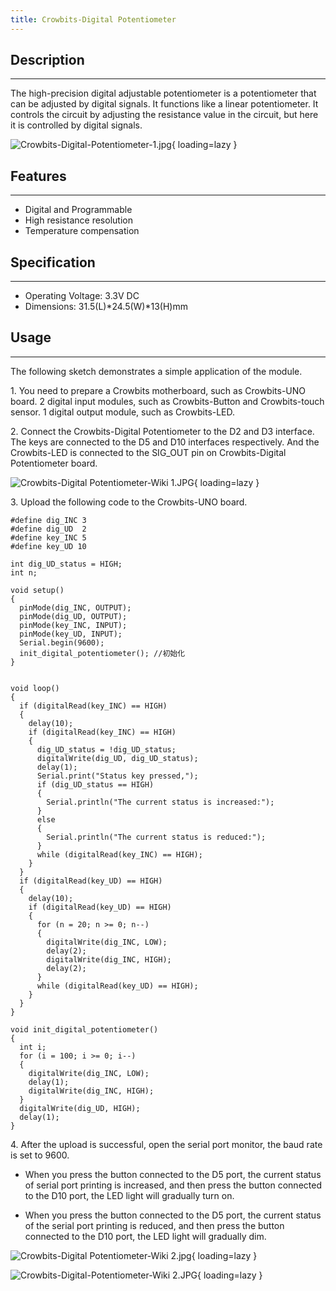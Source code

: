 ```yaml
---
title: Crowbits-Digital Potentiometer
---
```


## Description
-----------

The high-precision digital adjustable potentiometer is a potentiometer that can be adjusted by digital signals. It functions like a linear potentiometer. It controls the circuit by adjusting the resistance value in the circuit, but here it is controlled by digital signals.

![Crowbits-Digital-Potentiometer-1.jpg](https://wiki.elecrow.com/images/thumb/c/ce/Crowbits-Digital-Potentiometer-1.jpg/600px-Crowbits-Digital-Potentiometer-1.jpg){ loading=lazy }

## Features
--------

- Digital and Programmable
- High resistance resolution
- Temperature compensation

## Specification
-------------

- Operating Voltage: 3.3V DC
- Dimensions: 31.5(L)\*24.5(W)\*13(H)mm

## Usage
-----

The following sketch demonstrates a simple application of the module.

1\. You need to prepare a Crowbits motherboard, such as Crowbits-UNO board. 2 digital input modules, such as Crowbits-Button and Crowbits-touch sensor. 1 digital output module, such as Crowbits-LED.

2\. Connect the Crowbits-Digital Potentiometer to the D2 and D3 interface. The keys are connected to the D5 and D10 interfaces respectively. And the Crowbits-LED is connected to the SIG\_OUT pin on Crowbits-Digital Potentiometer board.

![Crowbits-Digital Potentiometer-Wiki 1.JPG](https://wiki.elecrow.com/images/thumb/0/00/Crowbits-Digital_Potentiometer-Wiki_1.JPG/600px-Crowbits-Digital_Potentiometer-Wiki_1.JPG){ loading=lazy }

3\. Upload the following code to the Crowbits-UNO board.

```
#define dig_INC 3
#define dig_UD  2
#define key_INC 5
#define key_UD 10

int dig_UD_status = HIGH;
int n;

void setup()
{
  pinMode(dig_INC, OUTPUT);
  pinMode(dig_UD, OUTPUT);
  pinMode(key_INC, INPUT);
  pinMode(key_UD, INPUT);
  Serial.begin(9600);
  init_digital_potentiometer(); //初始化
}


void loop()
{
  if (digitalRead(key_INC) == HIGH)
  {
    delay(10);
    if (digitalRead(key_INC) == HIGH)
    {
      dig_UD_status = !dig_UD_status;
      digitalWrite(dig_UD, dig_UD_status);
      delay(1);
      Serial.print("Status key pressed,");
      if (dig_UD_status == HIGH)
      {
        Serial.println("The current status is increased:");
      }
      else
      {
        Serial.println("The current status is reduced:");
      }
      while (digitalRead(key_INC) == HIGH);
    }
  }
  if (digitalRead(key_UD) == HIGH)
  {
    delay(10);
    if (digitalRead(key_UD) == HIGH)
    {
      for (n = 20; n >= 0; n--)
      {
        digitalWrite(dig_INC, LOW);
        delay(2);
        digitalWrite(dig_INC, HIGH);
        delay(2);
      }
      while (digitalRead(key_UD) == HIGH);
    }
  }
}

void init_digital_potentiometer()
{
  int i;
  for (i = 100; i >= 0; i--)
  {
    digitalWrite(dig_INC, LOW);
    delay(1);
    digitalWrite(dig_INC, HIGH);
  }
  digitalWrite(dig_UD, HIGH);
  delay(1);
}
```

4\. After the upload is successful, open the serial port monitor, the baud rate is set to 9600.

- When you press the button connected to the D5 port, the current status of serial port printing is increased, and then press the button connected to the D10 port, the LED light will gradually turn on.

- When you press the button connected to the D5 port, the current status of the serial port printing is reduced, and then press the button connected to the D10 port, the LED light will gradually dim.

![Crowbits-Digital Potentiometer-Wiki 2.jpg](https://wiki.elecrow.com/images/thumb/2/2a/Crowbits-Digital_Potentiometer-Wiki_2.jpg/600px-Crowbits-Digital_Potentiometer-Wiki_2.jpg){ loading=lazy }

![Crowbits-Digital-Potentiometer-Wiki 2.JPG](https://wiki.elecrow.com/images/thumb/c/c1/Crowbits-Digital-Potentiometer-Wiki_2.JPG/800px-Crowbits-Digital-Potentiometer-Wiki_2.JPG){ loading=lazy }